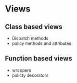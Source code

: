 # Views

## Class based views

- Dispatch methods
- policy methods and attributes

## Function based views

- wrappers
- policty decorators

